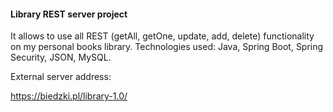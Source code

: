 #### Library REST server project

It allows to use all REST (getAll, getOne, update, add, delete) functionality on my personal books library.
Technologies used: Java, Spring Boot, Spring Security, JSON, MySQL.

External server address:

https://biedzki.pl/library-1.0/
